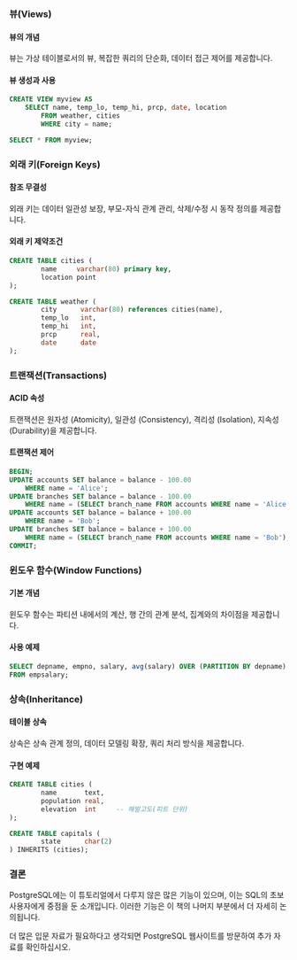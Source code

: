 ### 뷰(Views)

#### 뷰의 개념
뷰는 가상 테이블로서의 뷰, 복잡한 쿼리의 단순화, 데이터 접근 제어를 제공합니다.

#### 뷰 생성과 사용
```sql
CREATE VIEW myview AS
    SELECT name, temp_lo, temp_hi, prcp, date, location
        FROM weather, cities
        WHERE city = name;

SELECT * FROM myview;
```

### 외래 키(Foreign Keys)

#### 참조 무결성
외래 키는 데이터 일관성 보장, 부모-자식 관계 관리, 삭제/수정 시 동작 정의를 제공합니다.

#### 외래 키 제약조건
```sql
CREATE TABLE cities (
        name     varchar(80) primary key,
        location point
);

CREATE TABLE weather (
        city      varchar(80) references cities(name),
        temp_lo   int,
        temp_hi   int,
        prcp      real,
        date      date
);
```

### 트랜잭션(Transactions)

#### ACID 속성
트랜잭션은 원자성 (Atomicity), 일관성 (Consistency), 격리성 (Isolation), 지속성 (Durability)을 제공합니다.

#### 트랜잭션 제어
```sql
BEGIN;
UPDATE accounts SET balance = balance - 100.00
    WHERE name = 'Alice';
UPDATE branches SET balance = balance - 100.00
    WHERE name = (SELECT branch_name FROM accounts WHERE name = 'Alice');
UPDATE accounts SET balance = balance + 100.00
    WHERE name = 'Bob';
UPDATE branches SET balance = balance + 100.00
    WHERE name = (SELECT branch_name FROM accounts WHERE name = 'Bob');
COMMIT;
```

### 윈도우 함수(Window Functions)

#### 기본 개념
윈도우 함수는 파티션 내에서의 계산, 행 간의 관계 분석, 집계와의 차이점을 제공합니다.

#### 사용 예제
```sql
SELECT depname, empno, salary, avg(salary) OVER (PARTITION BY depname)
FROM empsalary;
```

### 상속(Inheritance)

#### 테이블 상속
상속은 상속 관계 정의, 데이터 모델링 확장, 쿼리 처리 방식을 제공합니다.

#### 구현 예제
```sql
CREATE TABLE cities (
        name       text,
        population real,
        elevation  int     -- 해발고도(피트 단위)
);

CREATE TABLE capitals (
        state      char(2)
) INHERITS (cities);
```

### 결론
PostgreSQL에는 이 튜토리얼에서 다루지 않은 많은 기능이 있으며, 이는 SQL의 초보 사용자에게 중점을 둔 소개입니다. 이러한 기능은 이 책의 나머지 부분에서 더 자세히 논의됩니다.

더 많은 입문 자료가 필요하다고 생각되면 PostgreSQL 웹사이트를 방문하여 추가 자료를 확인하십시오.